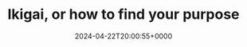 ---
title: Ikigai, or how to find your purpose
slug: 20240422T200055
date: 2024-04-22T20:00:55+0000
params:
  url: https://www.hult.edu/blog/ikigai-find-purpose/
tags:
- work
- passion
- purpose
---